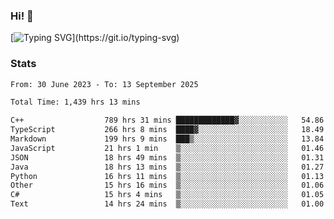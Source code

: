 ### Hi!  👋

[![Typing SVG](https://readme-typing-svg.herokuapp.com?font=Fira+Code&pause=1000&width=435&lines=Hello!+I'm+Texiwustion.)](https://git.io/typing-svg)

### Stats

<!--START_SECTION:waka-->

```txt
From: 30 June 2023 - To: 13 September 2025

Total Time: 1,439 hrs 13 mins

C++                  789 hrs 31 mins █████████████▓░░░░░░░░░░░   54.86 %
TypeScript           266 hrs 8 mins  ████▓░░░░░░░░░░░░░░░░░░░░   18.49 %
Markdown             199 hrs 9 mins  ███▒░░░░░░░░░░░░░░░░░░░░░   13.84 %
JavaScript           21 hrs 1 min    ▒░░░░░░░░░░░░░░░░░░░░░░░░   01.46 %
JSON                 18 hrs 49 mins  ▒░░░░░░░░░░░░░░░░░░░░░░░░   01.31 %
Java                 18 hrs 13 mins  ▒░░░░░░░░░░░░░░░░░░░░░░░░   01.27 %
Python               16 hrs 11 mins  ▒░░░░░░░░░░░░░░░░░░░░░░░░   01.13 %
Other                15 hrs 16 mins  ▒░░░░░░░░░░░░░░░░░░░░░░░░   01.06 %
C#                   15 hrs 4 mins   ▒░░░░░░░░░░░░░░░░░░░░░░░░   01.05 %
Text                 14 hrs 24 mins  ▒░░░░░░░░░░░░░░░░░░░░░░░░   01.00 %
```

<!--END_SECTION:waka-->
